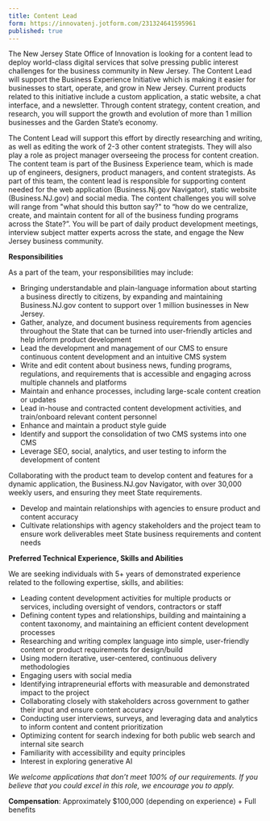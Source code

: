 ```yaml
---
title: Content Lead
form: https://innovatenj.jotform.com/231324641595961
published: true
---
```


The New Jersey State Office of Innovation is looking for a content lead to deploy world-class digital services that solve pressing public interest challenges for the business community in New Jersey. The Content Lead will support the Business Experience Initiative which is making it easier for businesses to start, operate, and grow in New Jersey. Current products related to this initiative include a custom application, a static website, a chat interface, and a newsletter. Through content strategy, content creation, and research, you will support the growth and evolution of more than 1 million businesses and the Garden State’s economy.

The Content Lead will support this effort by directly researching and  writing, as well as editing the work of 2-3 other content strategists. They will also play a role as project manager overseeing the process for content creation.  The content team  is part of the  Business Experience team, which is made up of engineers, designers, product managers, and content strategists. As part of this team, the content lead is responsible for supporting content needed for the web application (Business.Nj.gov Navigator), static website (Business.NJ.gov) and social media. The content challenges you will solve will range from "what should this button say?" to “how do we centralize, create, and maintain content for all of the business funding programs across the State?”. You will be part of daily product development meetings, interview subject matter experts across the state, and engage the New Jersey business community.

**Responsibilities**

As a part of the team, your responsibilities may include:

- Bringing understandable and plain-language information about starting a business directly to citizens, by expanding and maintaining Business.NJ.gov content to support over 1 million businesses in New Jersey.
- Gather, analyze, and document business requirements from agencies throughout the State that can be turned into user-friendly articles and help inform product development
- Lead the development and management of our CMS to ensure continuous content development and an intuitive CMS system
- Write and edit content about business news, funding programs, regulations, and requirements that is accessible and engaging across multiple channels and platforms
- Maintain and enhance processes, including large-scale content creation or updates
- Lead in-house and contracted content development activities, and train/onboard relevant content personnel
- Enhance and maintain a product style guide
- Identify and support the consolidation of two CMS systems into one CMS
- Leverage SEO, social, analytics, and user testing to inform the development of content

Collaborating with the product team to develop content and features for a dynamic application, the Business.NJ.gov Navigator, with over 30,000 weekly users, and ensuring they meet State requirements.
- Develop and maintain relationships with agencies to ensure product and content accuracy
- Cultivate relationships with agency stakeholders and the project team to ensure work deliverables meet State business requirements and content needs


**Preferred Technical Experience, Skills and Abilities**

We are seeking individuals with 5+ years of demonstrated experience related to the following expertise, skills, and abilities:
- Leading content development activities for multiple products or services, including oversight of vendors, contractors or staff
- Defining content types and relationships, building and maintaining a content taxonomy, and maintaining an efficient content development processes
- Researching and writing complex language into simple, user-friendly content or product requirements for design/build
- Using modern iterative, user-centered, continuous delivery methodologies
- Engaging users with social media
- Identifying intrapreneurial efforts with measurable and demonstrated impact to the project
- Collaborating closely with stakeholders across government to gather their input and ensure content accuracy
- Conducting user interviews, surveys, and leveraging data and analytics to inform content and content prioritization
- Optimizing content for search indexing for both public web search and internal site search
- Familiarity with accessibility and equity principles
- Interest in exploring generative AI

_We welcome applications that don’t meet 100% of our requirements. If you believe that you could excel in this role, we encourage you to apply._

**Compensation**: Approximately $100,000 (depending on experience) + Full benefits
